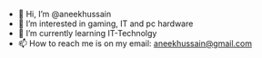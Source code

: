 - 👋 Hi, I’m @aneekhussain
- 👀 I’m interested in gaming, IT and pc hardware
- 🌱 I’m currently learning IT-Technolgy
- 📫 How to reach me is on my email: aneekhussain@gmail.com

<!---
aneekhussain/aneekhussain is a ✨ special ✨ repository because its `README.md` (this file) appears on your GitHub profile.
You can click the Preview link to take a look at your changes.
--->

